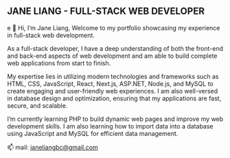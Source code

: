 ## JANE LIANG - FULL-STACK WEB DEVELOPER 

e
👋 Hi, I’m Jane Liang, Welcome to my portfolio showcasing my experience in full-stack web development.


As a full-stack developer, I have a deep understanding of both the front-end and back-end aspects of web development and am able to build complete web applications from start to finish.


My expertise lies in utilizing modern technologies and frameworks such as HTML, CSS, JavaScript, React, Next.js, ASP.NET, Node.js, and MySQL to create engaging and user-friendly web experiences. I am also well-versed in database design and optimization, ensuring that my applications are fast, secure, and scalable.


I’m currently learning PHP to build dynamic web pages and improve my web development skills. I am also learning how to import data into a database using JavaScript and MySQL for efficient data management.


📫 mail: janeliangbc@gmail.com


<!---
Cocoandjane/Cocoandjane is a ✨ special ✨ repository because its `README.md` (this file) appears on your GitHub profile.
You can click the Preview link to take a look at your changes.
--->
